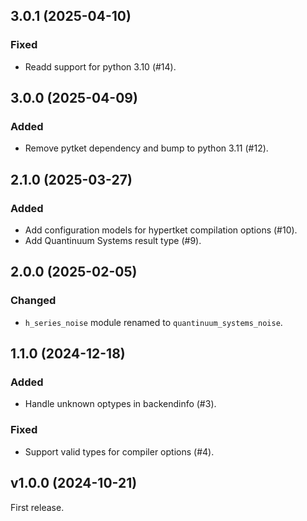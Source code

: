 ## 3.0.1 (2025-04-10)


### Fixed

- Readd support for python 3.10 (#14).

## 3.0.0 (2025-04-09)


### Added

- Remove pytket dependency and bump to python 3.11 (#12).

## 2.1.0 (2025-03-27)


### Added

- Add configuration models for hypertket compilation options (#10).
- Add Quantinuum Systems result type (#9).

## 2.0.0 (2025-02-05)


### Changed

- `h_series_noise` module renamed to `quantinuum_systems_noise`. 


## 1.1.0 (2024-12-18)


### Added

- Handle unknown optypes in backendinfo (#3).


### Fixed

- Support valid types for compiler options (#4).


## v1.0.0 (2024-10-21)

First release.